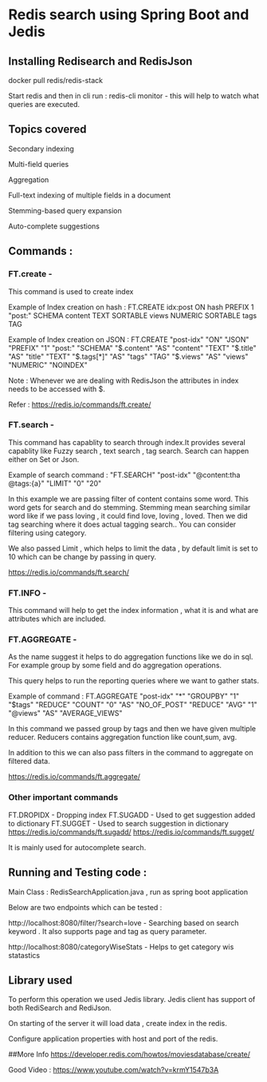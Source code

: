 # Redis search using Spring Boot and Jedis

## Installing Redisearch and RedisJson

docker pull redis/redis-stack

Start redis and then in cli run : redis-cli monitor - this will help to watch what queries are executed.

## Topics covered
Secondary indexing

Multi-field queries

Aggregation

Full-text indexing of multiple fields in a document

Stemming-based query expansion

Auto-complete suggestions

## Commands :
### FT.create -
This command is used to create index

Example of Index creation on hash : FT.CREATE idx:post ON hash PREFIX 1 "post:" SCHEMA content TEXT SORTABLE views NUMERIC SORTABLE tags TAG

Example of Index creation on JSON : FT.CREATE "post-idx" "ON" "JSON" "PREFIX" "1" "post:" "SCHEMA" "$.content" "AS" "content" "TEXT" "$.title" "AS" "title" "TEXT" "$.tags[*]" "AS" "tags" "TAG" "$.views" "AS" "views" "NUMERIC" "NOINDEX"

Note : Whenever we are dealing with RedisJson the attributes in index needs to be accessed with $.

Refer : https://redis.io/commands/ft.create/


### FT.search -
This command has capablity to search through index.It provides several capablity like Fuzzy search , text search , tag search.
Search can happen either on Set or Json.

Example of search command : "FT.SEARCH" "post-idx" "@content:tha @tags:{a}" "LIMIT" "0" "20"


In this example we are passing filter of content contains some word. This word gets for search and do stemming. Stemming mean searching similar word like if we pass loving , it could find love, loving , loved.
Then we did tag searching where it does actual tagging search.. You can consider filtering using category.

We also passed Limit , which helps to limit the data , by default limit is set to 10 which can be change by passing in query.

https://redis.io/commands/ft.search/

### FT.INFO -
This command will help to get the index information , what it is and what are attributes which are included.

### FT.AGGREGATE -
As the name suggest it helps to do aggregation functions like we do in sql. For example group by some field and do aggregation operations.

This query helps to run the reporting queries where we want to gather stats.

Example of command : FT.AGGREGATE "post-idx" "*" "GROUPBY" "1" "$tags" "REDUCE" "COUNT" "0" "AS" "NO_OF_POST" "REDUCE" "AVG" "1" "@views" "AS" "AVERAGE_VIEWS"

In this command we passed group by tags and then we have given multiple reducer. Reducers contains aggregation function like count,sum, avg.

In addition to this we can also pass filters in the command to aggregate on filtered data.

https://redis.io/commands/ft.aggregate/

### Other important commands
FT.DROPIDX - Dropping index
FT.SUGADD - Used to get suggestion added to dictionary
FT.SUGGET - Used to search suggestion in dictionary
https://redis.io/commands/ft.sugadd/
https://redis.io/commands/ft.sugget/

It is mainly used for autocomplete search.

## Running and Testing code :
Main Class : RedisSearchApplication.java , run as spring boot application

Below are two endpoints which can be tested :

http://localhost:8080/filter/?search=love - Searching based on search keyword . It also supports page and tag as query parameter.

http://localhost:8080/categoryWiseStats - Helps to get category wis statastics



## Library used

To perform this operation we used Jedis library. Jedis client has support of both RediSearch and RediJson.

On starting of the server it will load data , create index in the redis.

Configure application properties with host and port of the redis.



##More Info
https://developer.redis.com/howtos/moviesdatabase/create/

Good Video : https://www.youtube.com/watch?v=krmY1547b3A 


